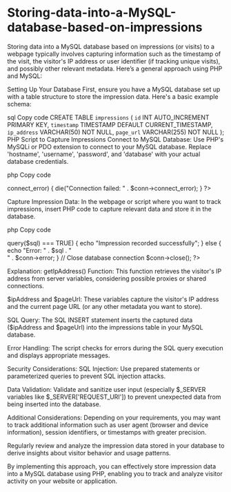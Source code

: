 # Storing-data-into-a-MySQL-database-based-on-impressions

Storing data into a MySQL database based on impressions (or visits) to a webpage typically involves capturing information such as the timestamp of the visit, the visitor's IP address or user identifier (if tracking unique visits), and possibly other relevant metadata. Here’s a general approach using PHP and MySQL:

Setting Up Your Database
First, ensure you have a MySQL database set up with a table structure to store the impression data. Here's a basic example schema:

sql
Copy code
CREATE TABLE `impressions` (
    `id` INT AUTO_INCREMENT PRIMARY KEY,
    `timestamp` TIMESTAMP DEFAULT CURRENT_TIMESTAMP,
    `ip_address` VARCHAR(50) NOT NULL,
    `page_url` VARCHAR(255) NOT NULL
);
PHP Script to Capture Impressions
Connect to MySQL Database: Use PHP's MySQLi or PDO extension to connect to your MySQL database. Replace 'hostname', 'username', 'password', and 'database' with your actual database credentials.

php
Copy code
<?php
$hostname = 'localhost';
$username = 'your_username';
$password = 'your_password';
$database = 'your_database';

// Create connection
$conn = new mysqli($hostname, $username, $password, $database);

// Check connection
if ($conn->connect_error) {
    die("Connection failed: " . $conn->connect_error);
}
?>
Capture Impression Data: In the webpage or script where you want to track impressions, insert PHP code to capture relevant data and store it in the database.

php
Copy code
<?php
// Function to get visitor's IP address
function getIpAddress() {
    // Check for shared internet/ISP IP
    if (!empty($_SERVER['HTTP_CLIENT_IP'])) {
        $ip = $_SERVER['HTTP_CLIENT_IP'];
    } elseif (!empty($_SERVER['HTTP_X_FORWARDED_FOR'])) {
        $ip = $_SERVER['HTTP_X_FORWARDED_FOR'];
    } else {
        $ip = $_SERVER['REMOTE_ADDR'];
    }
    return $ip;
}

// Get visitor's IP address
$ipAddress = getIpAddress();

// Get current page URL
$pageUrl = $_SERVER['REQUEST_URI'];

// SQL query to insert impression data into the database
$sql = "INSERT INTO impressions (ip_address, page_url) VALUES ('$ipAddress', '$pageUrl')";

if ($conn->query($sql) === TRUE) {
    echo "Impression recorded successfully";
} else {
    echo "Error: " . $sql . "<br>" . $conn->error;
}

// Close database connection
$conn->close();
?>
Explanation:
getIpAddress() Function: This function retrieves the visitor's IP address from server variables, considering possible proxies or shared connections.

$ipAddress and $pageUrl: These variables capture the visitor's IP address and the current page URL (or any other metadata you want to store).

SQL Query: The SQL INSERT statement inserts the captured data ($ipAddress and $pageUrl) into the impressions table in your MySQL database.

Error Handling: The script checks for errors during the SQL query execution and displays appropriate messages.

Security Considerations:
SQL Injection: Use prepared statements or parameterized queries to prevent SQL injection attacks.

Data Validation: Validate and sanitize user input (especially $_SERVER variables like $_SERVER['REQUEST_URI']) to prevent unexpected data from being inserted into the database.

Additional Considerations:
Depending on your requirements, you may want to track additional information such as user agent (browser and device information), session identifiers, or timestamps with greater precision.

Regularly review and analyze the impression data stored in your database to derive insights about visitor behavior and usage patterns.

By implementing this approach, you can effectively store impression data into a MySQL database using PHP, enabling you to track and analyze visitor activity on your website or application.
